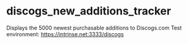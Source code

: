 # discogs_new_additions_tracker

Displays the 5000 newest purchasable additions to Discogs.com
Test environment: https://intrinse.net:3333/discogs
